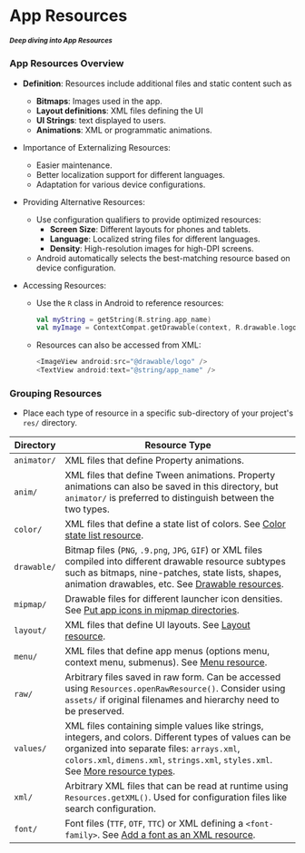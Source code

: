 # App Resources
##### <small>Deep diving into App Resources</small>

### App Resources Overview

- **Definition**: Resources include additional files and static content such as

  - **Bitmaps**: Images used in the app.
  - **Layout definitions**: XML files defining the UI
  - **UI Strings**: text displayed to users.
  - **Animations**: XML or programmatic animations.
  
- Importance of Externalizing Resources:

  - Easier maintenance.
  - Better localization support for different languages.
  - Adaptation for various device configurations.
  
- Providing Alternative Resources:

  - Use configuration qualifiers to provide optimized resources:
    - **Screen Size**: Different layouts for phones and tablets.
    - **Language**: Localized string files for different languages.
    - **Density**: High-resolution images for high-DPI screens.
  - Android automatically selects the best-matching resource based on device configuration.

- Accessing Resources:

  - Use the `R` class in Android to reference resources:
    ```kotlin
    val myString = getString(R.string.app_name)
    val myImage = ContextCompat.getDrawable(context, R.drawable.logo)
    ```
  - Resources can also be accessed from XML:
    ```kotlin
    <ImageView android:src="@drawable/logo" />
    <TextView android:text="@string/app_name" />
    ```
    
### Grouping Resources
- Place each type of resource in a specific sub-directory of your project's `res/` directory.

| Directory    | Resource Type |
|-------------|--------------|
| `animator/` | XML files that define Property animations. |
| `anim/` | XML files that define Tween animations. Property animations can also be saved in this directory, but `animator/` is preferred to distinguish between the two types. |
| `color/` | XML files that define a state list of colors. See [Color state list resource](https://developer.android.com/guide/topics/resources/color-list). |
| `drawable/` | Bitmap files (`PNG`, `.9.png`, `JPG`, `GIF`) or XML files compiled into different drawable resource subtypes such as bitmaps, nine-patches, state lists, shapes, animation drawables, etc. See [Drawable resources](https://developer.android.com/guide/topics/resources/drawable-resource). |
| `mipmap/` | Drawable files for different launcher icon densities. See [Put app icons in mipmap directories](https://developer.android.com/guide/practices/ui_guidelines/icon_design_adaptive). |
| `layout/` | XML files that define UI layouts. See [Layout resource](https://developer.android.com/guide/topics/resources/layout-resource). |
| `menu/` | XML files that define app menus (options menu, context menu, submenus). See [Menu resource](https://developer.android.com/guide/topics/resources/menu-resource). |
| `raw/` | Arbitrary files saved in raw form. Can be accessed using `Resources.openRawResource()`. Consider using `assets/` if original filenames and hierarchy need to be preserved. |
| `values/` | XML files containing simple values like strings, integers, and colors. Different types of values can be organized into separate files: `arrays.xml`, `colors.xml`, `dimens.xml`, `strings.xml`, `styles.xml`. See [More resource types](https://developer.android.com/guide/topics/resources/providing-resources). |
| `xml/` | Arbitrary XML files that can be read at runtime using `Resources.getXML()`. Used for configuration files like search configuration. |
| `font/` | Font files (`TTF`, `OTF`, `TTC`) or XML defining a `<font-family>`. See [Add a font as an XML resource](https://developer.android.com/guide/topics/ui/look-and-feel/fonts-in-xml). |



